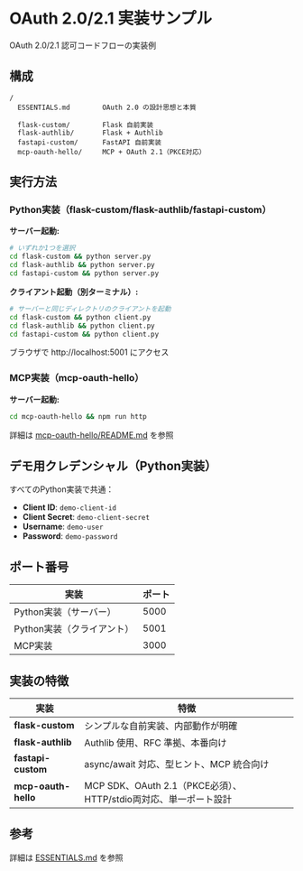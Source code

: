# OAuth 2.0/2.1 実装サンプル

OAuth 2.0/2.1 認可コードフローの実装例

## 構成

```
/
  ESSENTIALS.md        OAuth 2.0 の設計思想と本質

  flask-custom/        Flask 自前実装
  flask-authlib/       Flask + Authlib
  fastapi-custom/      FastAPI 自前実装
  mcp-oauth-hello/     MCP + OAuth 2.1（PKCE対応）
```

## 実行方法

### Python実装（flask-custom/flask-authlib/fastapi-custom）

**サーバー起動:**
```bash
# いずれか1つを選択
cd flask-custom && python server.py
cd flask-authlib && python server.py
cd fastapi-custom && python server.py
```

**クライアント起動（別ターミナル）:**
```bash
# サーバーと同じディレクトリのクライアントを起動
cd flask-custom && python client.py
cd flask-authlib && python client.py
cd fastapi-custom && python client.py
```

ブラウザで http://localhost:5001 にアクセス

### MCP実装（mcp-oauth-hello）

**サーバー起動:**
```bash
cd mcp-oauth-hello && npm run http
```

詳細は [mcp-oauth-hello/README.md](./mcp-oauth-hello/README.md) を参照

## デモ用クレデンシャル（Python実装）

すべてのPython実装で共通：

- **Client ID**: `demo-client-id`
- **Client Secret**: `demo-client-secret`
- **Username**: `demo-user`
- **Password**: `demo-password`

## ポート番号

| 実装 | ポート |
|---|---|
| Python実装（サーバー） | 5000 |
| Python実装（クライアント） | 5001 |
| MCP実装 | 3000 |

## 実装の特徴

| 実装 | 特徴 |
|---|---|
| **flask-custom** | シンプルな自前実装、内部動作が明確 |
| **flask-authlib** | Authlib 使用、RFC 準拠、本番向け |
| **fastapi-custom** | async/await 対応、型ヒント、MCP 統合向け |
| **mcp-oauth-hello** | MCP SDK、OAuth 2.1（PKCE必須）、HTTP/stdio両対応、単一ポート設計 |

## 参考

詳細は [ESSENTIALS.md](./ESSENTIALS.md) を参照
